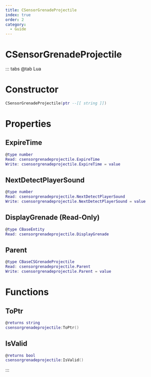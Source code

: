```yaml
---
title: CSensorGrenadeProjectile
index: true
order: 2
category:
  - Guide
---
```


# CSensorGrenadeProjectile

::: tabs
@tab Lua
# Constructor
```lua
CSensorGrenadeProjectile(ptr --[[ string ]])
```
# Properties
## ExpireTime 
```lua
@type number
Read: csensorgrenadeprojectile.ExpireTime
Write: csensorgrenadeprojectile.ExpireTime = value
```
## NextDetectPlayerSound 
```lua
@type number
Read: csensorgrenadeprojectile.NextDetectPlayerSound
Write: csensorgrenadeprojectile.NextDetectPlayerSound = value
```
## DisplayGrenade (Read-Only)
```lua
@type CBaseEntity
Read: csensorgrenadeprojectile.DisplayGrenade
```
## Parent 
```lua
@type CBaseCSGrenadeProjectile
Read: csensorgrenadeprojectile.Parent
Write: csensorgrenadeprojectile.Parent = value
```
# Functions
## ToPtr
```lua
@returns string
csensorgrenadeprojectile:ToPtr()
```
## IsValid
```lua
@returns bool
csensorgrenadeprojectile:IsValid()
```

:::